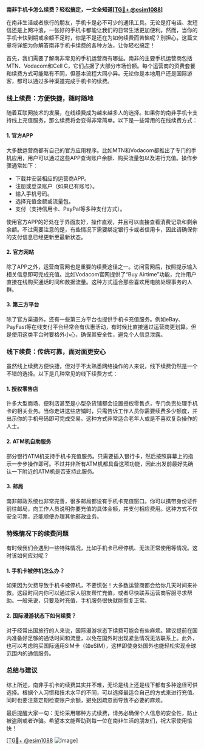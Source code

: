 **南非手机卡怎么续费？轻松搞定，一文全知道[[TG💪+ @esim1088](https://t.me/s/esim1088)]**

在南非生活或者旅行的朋友，手机卡是必不可少的通讯工具。无论是打电话、发短信还是上网冲浪，一张好的手机卡都能让我们的日常生活更加便利。然而，当你的手机卡快到期或余额不足时，你是不是还在为如何续费而苦恼呢？别担心，这篇文章将详细为你解答南非手机卡续费的各种方法，让你轻松搞定！

首先，我们需要了解南非常见的手机运营商有哪些。南非的主要手机运营商包括MTN、Vodacom和Cell C，它们占据了大部分市场份额。每个运营商的资费套餐和续费方式可能略有不同，但基本流程大同小异。无论你是本地用户还是国际游客，都可以通过多种渠道完成手机卡的续费。

### **线上续费：方便快捷，随时随地**

随着互联网技术的发展，在线续费成为越来越多人的选择。如果你的南非手机卡支持线上充值服务，那么续费将会变得非常简单。以下是一些常用的在线续费方式：

#### **1. 官方APP**
大多数运营商都有自己的官方应用程序。比如MTN和Vodacom都推出了专门的手机应用，用户可以通过这些APP查询账户余额、购买流量包以及进行充值。操作步骤通常如下：
- 下载并安装相应的运营商APP。
- 注册或登录账户（如果已有账号）。
- 输入手机号码。
- 选择充值金额或流量包。
- 支付（支持信用卡、PayPal等多种支付方式）。

使用官方APP的好处在于界面友好，操作直观，并且可以直接查看消费记录和剩余余额。不过需要注意的是，有些情况下需要绑定银行卡或者信用卡，因此请确保你的支付信息已经更新至最新状态。

#### **2. 官方网站**
除了APP之外，运营商官网也是重要的续费途径之一。访问官网后，按照提示输入相关信息即可完成充值。比如Vodacom官网提供了“Buy Airtime”功能，允许用户直接在线购买通话时间和数据流量。这种方式适合那些喜欢用电脑处理事务的人群。

#### **3. 第三方平台**
除了官方渠道外，还有一些第三方平台也提供手机卡充值服务。例如eBay、PayFast等在线支付平台经常会有优惠活动，有时候比直接通过运营商更划算。但是使用这类平台时要格外小心，确保其安全性，避免个人信息泄露。

### **线下续费：传统可靠，面对面更安心**

虽然线上续费方便快捷，但对于不太熟悉网络操作的人来说，线下续费仍然是一个不错的选择。以下是几种常见的线下续费方式：

#### **1. 授权零售店**
许多大型商场、便利店甚至是小型杂货铺都会设置授权零售点，专门负责处理手机卡的相关业务。当你走进这些店铺时，只需告诉工作人员你需要续费多少额度，并出示你的手机号码即可完成交易。这种方式非常适合老年人或是不喜欢复杂操作的人士。

#### **2. ATM机自助服务**
部分银行ATM机支持手机卡充值服务。只需要插入银行卡，然后按照屏幕上的指示一步步操作即可。不过并非所有ATM机都具备这项功能，因此出发前最好先确认一下附近的ATM机是否支持此服务。

#### **3. 邮局**
南非邮政系统也非常完善，很多邮局都设有手机卡充值窗口。你可以携带身份证件前往邮局，向工作人员说明你要充值的具体金额，并支付相应费用。这种方式不仅安全可靠，还能顺便办理其他邮政业务。

### **特殊情况下的续费问题**

有时候我们会遇到一些特殊情况，比如手机卡已经停机、无法正常使用等情况。这时该如何应对呢？

#### **1. 手机卡被停机怎么办？**
如果因为欠费导致手机卡被停机，不要慌张！大多数运营商都会给你几天时间来补救。这段时间内你可以通过家人朋友帮忙充值，或者尽快联系运营商客服寻求帮助。一般来说，只要及时充值，手机服务很快就能恢复正常。

#### **2. 国际漫游状态下如何续费？**
对于经常出国旅行的人来说，国际漫游状态下续费可能会有些麻烦。建议提前在国内准备好足够的通话时间和流量，以免在国外时出现紧急情况无法联系上。此外，也可以考虑购买国际通用SIM卡（如eSIM），这样即使身处国外也能轻松实现全球范围内的通信服务。

### **总结与建议**

综上所述，南非手机卡的续费其实并不难，无论是线上还是线下都有多种途径可供选择。根据个人习惯和技术水平的不同，可以选择最适合自己的方式来进行充值。同时也要注意定期检查账户余额，避免因疏忽而导致不必要的麻烦。

最后提醒大家一句：无论采用哪种方式续费，请务必确保个人信息的安全性，防止被盗刷或者诈骗。希望本文能帮助到每一位在南非生活的朋友们，祝大家使用愉快！

[[TG💪+ @esim1088](https://t.me/s/esim1088) ![Image](https://i.postimg.cc/4NQfJmqS/Snipaste-2025-05-13-00-14-12.png)]